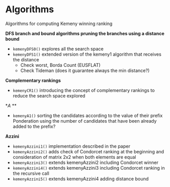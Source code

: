 # Algorithms

Algorithms for computing Kemeny winning ranking
 
**DFS branch and bound algorithms pruning the branches using a distance bound**

- `kemenyDFS0()` explores all the search space
- `kemenyDFS1()` extended version of the kemeny1 algorithm that receives the distance
  - Check worst, Borda Count (EUSFLAT)
  - Check Tideman (does it guarantee always the min distance?)

**Complementary rankings**

- `kemenyCR1()` introducing the concept of complementary rankings to reduce the search space explored

**A* **

- `kemenyA1()` sorting the candidates according to the value of their prefix
Ponderation using the number of candidates that have been already added to the prefix?

**Azzini**

- `kemenyAzzini1()` implementation described in the paper
- `kemenyAzzini2()` adds check of Condorcet ranking at the beginning and consideration of matrix 2x2 when both elements are equal
- `kemenyAzzini3()` extends kemenyAzzini2 including Condorcet winner
- `kemenyAzzini4()` extends kemenyAzzini3 including Condorcet ranking in the recursive call
- `kemenyAzzini5()` extends kemenyAzzini4 adding distance bound